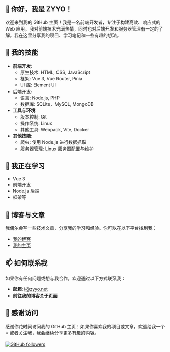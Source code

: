 

## 👋 你好，我是 ZYYO！

欢迎来到我的 GitHub 主页！我是一名前端开发者，专注于构建高效、响应式的 Web 应用。我对前端技术充满热情，同时也对后端开发和服务器管理有一定的了解。我在这里分享我的项目、学习笔记和一些有趣的想法。

## 🚀 我的技能

- **前端开发**: 
  - 原生技术: HTML, CSS, JavaScript
  - 框架: Vue 3, Vue Router, Pinia
  - UI 库: Element UI
- 后端开发: 
  - 语言: Node.js, PHP
  - 数据库: SQLite，MySQL, MongoDB
- **工具与环境**: 
  - 版本控制: Git
  - 操作系统: Linux
  - 其他工具: Webpack, Vite, Docker
- **其他技能**: 
  - 爬虫: 使用 Node.js 进行数据抓取
  - 服务器管理: Linux 服务器配置与维护

## 🌱 我正在学习
- Vue 3
- 前端开发
- Node.js 后端
- 框架等

## 📝 博客与文章

我偶尔会写一些技术文章，分享我的学习和经验。你可以在以下平台找到我：

- [我的博客](https://zyyo.net)
- [我的主页](https://zyyo.cc)

## 📫 如何联系我

如果你有任何问题或想与我合作，欢迎通过以下方式联系我：

- **邮箱**: i@zyyo.net
- **前往我的博客关于页面**

## 🌟 感谢访问

感谢你花时间访问我的 GitHub 主页！如果你喜欢我的项目或文章，欢迎给我一个 ⭐️ 或者关注我，我会继续分享更多有趣的内容。

[![GitHub followers](https://img.shields.io/github/followers/ZYYO666?style=social)](https://github.com/ZYYO666)
